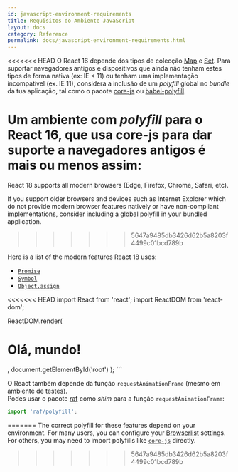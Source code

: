 ```yaml
---
id: javascript-environment-requirements
title: Requisitos do Ambiente JavaScript
layout: docs
category: Reference
permalink: docs/javascript-environment-requirements.html
---
```


<<<<<<< HEAD
O React 16 depende dos tipos de colecção [Map](https://developer.mozilla.org/pt-BR/docs/Web/JavaScript/Reference/Global_Objects/Map) e [Set](https://developer.mozilla.org/pt-BR/docs/Web/JavaScript/Reference/Global_Objects/Set). Para suportar navegadores antigos e dispositivos que ainda não tenham estes tipos de forma nativa (ex: IE < 11) ou tenham uma implementação incompatível (ex. IE 11), considera a inclusão de um _polyfill_ global no _bundle_ da tua aplicação, tal como o pacote [core-js](https://github.com/zloirock/core-js) ou [babel-polyfill](https://babeljs.io/docs/usage/polyfill/).

Um ambiente com _polyfill_ para o React 16, que usa core-js para dar suporte a navegadores antigos é mais ou menos assim:
=======
React 18 supports all modern browsers (Edge, Firefox, Chrome, Safari, etc).

If you support older browsers and devices such as Internet Explorer which do not provide modern browser features natively or have non-compliant implementations, consider including a global polyfill in your bundled application.
>>>>>>> 5647a9485db3426d62b5a8203f4499c01bcd789b

Here is a list of the modern features React 18 uses:
- [`Promise`](https://developer.mozilla.org/en-US/docs/Web/JavaScript/Reference/Global_Objects/Promise)
- [`Symbol`](https://developer.mozilla.org/en-US/docs/Web/JavaScript/Reference/Global_Objects/Symbol)
- [`Object.assign`](https://developer.mozilla.org/en-US/docs/Web/JavaScript/Reference/Global_Objects/Object/assign)

<<<<<<< HEAD
import React from 'react';
import ReactDOM from 'react-dom';

ReactDOM.render(
  <h1>Olá, mundo!</h1>,
  document.getElementById('root')
);
```

O React também depende da função `requestAnimationFrame` (mesmo em ambiente de testes).  
Podes usar o pacote [raf](https://www.npmjs.com/package/raf)  como _shim_ para a função `requestAnimationFrame`:

```js
import 'raf/polyfill';
```
=======
The correct polyfill for these features depend on your environment. For many users, you can configure your [Browserlist](https://github.com/browserslist/browserslist) settings. For others, you may need to import polyfills like [`core-js`](https://github.com/zloirock/core-js) directly.
>>>>>>> 5647a9485db3426d62b5a8203f4499c01bcd789b
